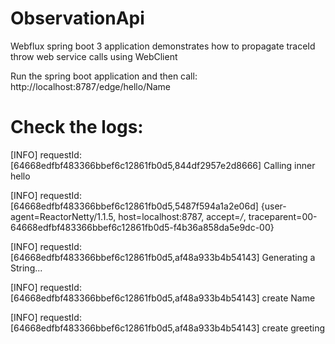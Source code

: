 # ObservationApi
Webflux spring boot 3 application demonstrates how to propagate traceId throw web service calls using WebClient

Run the spring boot application and then call: http://localhost:8787/edge/hello/Name

# Check the logs:

[INFO] requestId:[64668edfbf483366bbef6c12861fb0d5,844df2957e2d8666] 
   Calling inner hello 
 
[INFO] requestId:[64668edfbf483366bbef6c12861fb0d5,5487f594a1a2e06d]
   {user-agent=ReactorNetty/1.1.5, host=localhost:8787, accept=*/*, traceparent=00-64668edfbf483366bbef6c12861fb0d5-f4b36a858da5e9dc-00} 
 
[INFO] requestId:[64668edfbf483366bbef6c12861fb0d5,af48a933b4b54143]
   Generating a String... 

[INFO] requestId:[64668edfbf483366bbef6c12861fb0d5,af48a933b4b54143]
   create Name 

[INFO] requestId:[64668edfbf483366bbef6c12861fb0d5,af48a933b4b54143]
   create greeting 
